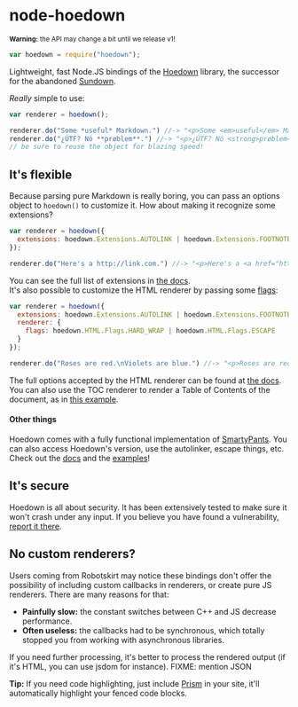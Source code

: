 # node-hoedown
<sup>**Warning:** the API may change a bit until we release v1!</sup>

```js
var hoedown = require("hoedown");
```

Lightweight, fast Node.JS bindings of the [Hoedown][] library,
the successor for the abandoned [Sundown][].

*Really* simple to use:

```js
var renderer = hoedown();

renderer.do("Some *useful* Markdown.") //-> "<p>Some <em>useful</em> Markdown.</p>"
renderer.do("¿ÚTF? Nö **prøblem**.") //-> "<p>¿ÚTF? Nö <strong>prøblem</strong>.</p>"
// be sure to reuse the object for blazing speed!
```


## It's flexible

Because parsing pure Markdown is really boring, you can pass an options object to
`hoedown()` to customize it. How about making it recognize some extensions?

```js
var renderer = hoedown({
  extensions: hoedown.Extensions.AUTOLINK | hoedown.Extensions.FOOTNOTES
});

renderer.do("Here's a http://link.com.") //-> "<p>Here's a <a href="http://link.com">http://link.com</a>.</p>"
```

You can see the full list of extensions in [the docs](doc/document.markdown#flags_hoedown_extensions).  
It's also possible to customize the HTML renderer by passing some [flags](doc/html.markdown#flags_hoedown_html_flags):

```js
var renderer = hoedown({
  extensions: hoedown.Extensions.AUTOLINK | hoedown.Extensions.FOOTNOTES,
  renderer: {
    flags: hoedown.HTML.Flags.HARD_WRAP | hoedown.HTML.Flags.ESCAPE
  }
});

renderer.do("Roses are red.\nViolets are blue.") //-> "<p>Roses are red.<br>Violets are blue.</p>"
```

The full options accepted by the HTML renderer can be found at [the docs](doc).
You can also use the TOC renderer to render a Table of Contents of the document,
as in [this example](example/withtoc.js).

#### Other things

Hoedown comes with a fully functional implementation of [SmartyPants][].
You can also access Hoedown's version, use the autolinker, escape things, etc.
Check out the [docs](doc) and the [examples](example)!


## It's secure

Hoedown is all about security. It has been extensively tested to make sure it won't
crash under any input. If you believe you have found a vulnerability,
[report it there][Hoedown bugs].


## No custom renderers?

Users coming from Robotskirt may notice these bindings don't offer the possibility
of including custom callbacks in renderers, or create pure JS renderers. There are
many reasons for that:

 * **Painfully slow:** the constant switches between C++ and JS decrease performance.
 * **Often useless:** the callbacks had to be synchronous, which totally stopped you from
   working with asynchronous libraries.

If you need further processing, it's better to process the rendered output (if it's
HTML, you can use jsdom for instance). FIXME: mention JSON

**Tip:** If you need code highlighting, just include [Prism][] in your site,
it'll automatically highlight your fenced code blocks.



[Hoedown]: https://github.com/hoedown/hoedown
[Hoedown bugs]: https://github.com/hoedown/hoedown#help-us
[Sundown]: https://github.com/vmg/sundown
[Prism]: http://prismjs.com
[SmartyPants]: http://daringfireball.net/projects/smartypants
